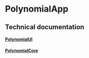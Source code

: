 # PolynomialApp

## Technical documentation

#### [PolynomialUI](PolynomialUI.md) 
#### [PolynomialCore](PolynomialCore.md)